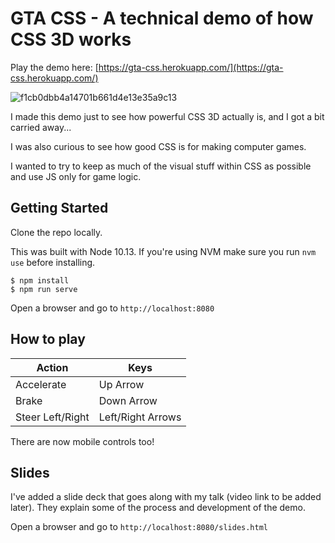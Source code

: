 # GTA CSS - A technical demo of how CSS 3D works
Play the demo here: [https://gta-css.herokuapp.com/](https://gta-css.herokuapp.com/)

![f1cb0dbb4a14701b661d4e13e35a9c13](https://user-images.githubusercontent.com/1726083/112042026-f6378900-8b3e-11eb-84a4-e4a92f86678e.jpg)


I made this demo just to see how powerful CSS 3D actually is, and I got a bit carried away...

I was also curious to see how good CSS is for making computer games.

I wanted to try to keep as much of the visual stuff within CSS as possible and use JS only for game logic.

## Getting Started

Clone the repo locally.

This was built with Node 10.13. If you're using NVM make sure you run `nvm use` before installing.

```shell
$ npm install
$ npm run serve
``` 

Open a browser and go to `http://localhost:8080`

## How to play

| Action           | Keys              |
| ---------------- | ----------------- |
| Accelerate       | Up Arrow          |
| Brake            | Down Arrow        |
| Steer Left/Right | Left/Right Arrows |

There are now mobile controls too!

## Slides

I've added a slide deck that goes along with my talk (video link to be added later). They explain some of the process and development of the demo.

Open a browser and go to `http://localhost:8080/slides.html`

